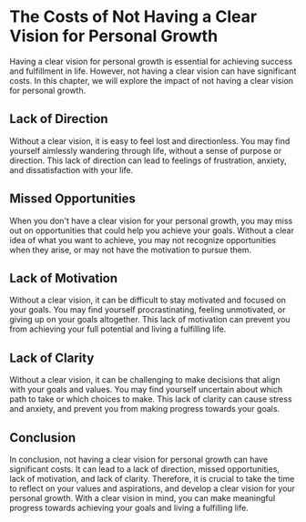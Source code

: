 The Costs of Not Having a Clear Vision for Personal Growth
==============================================================================================================

Having a clear vision for personal growth is essential for achieving success and fulfillment in life. However, not having a clear vision can have significant costs. In this chapter, we will explore the impact of not having a clear vision for personal growth.

Lack of Direction
-----------------

Without a clear vision, it is easy to feel lost and directionless. You may find yourself aimlessly wandering through life, without a sense of purpose or direction. This lack of direction can lead to feelings of frustration, anxiety, and dissatisfaction with your life.

Missed Opportunities
--------------------

When you don't have a clear vision for your personal growth, you may miss out on opportunities that could help you achieve your goals. Without a clear idea of what you want to achieve, you may not recognize opportunities when they arise, or may not have the motivation to pursue them.

Lack of Motivation
------------------

Without a clear vision, it can be difficult to stay motivated and focused on your goals. You may find yourself procrastinating, feeling unmotivated, or giving up on your goals altogether. This lack of motivation can prevent you from achieving your full potential and living a fulfilling life.

Lack of Clarity
---------------

Without a clear vision, it can be challenging to make decisions that align with your goals and values. You may find yourself uncertain about which path to take or which choices to make. This lack of clarity can cause stress and anxiety, and prevent you from making progress towards your goals.

Conclusion
----------

In conclusion, not having a clear vision for personal growth can have significant costs. It can lead to a lack of direction, missed opportunities, lack of motivation, and lack of clarity. Therefore, it is crucial to take the time to reflect on your values and aspirations, and develop a clear vision for your personal growth. With a clear vision in mind, you can make meaningful progress towards achieving your goals and living a fulfilling life.


